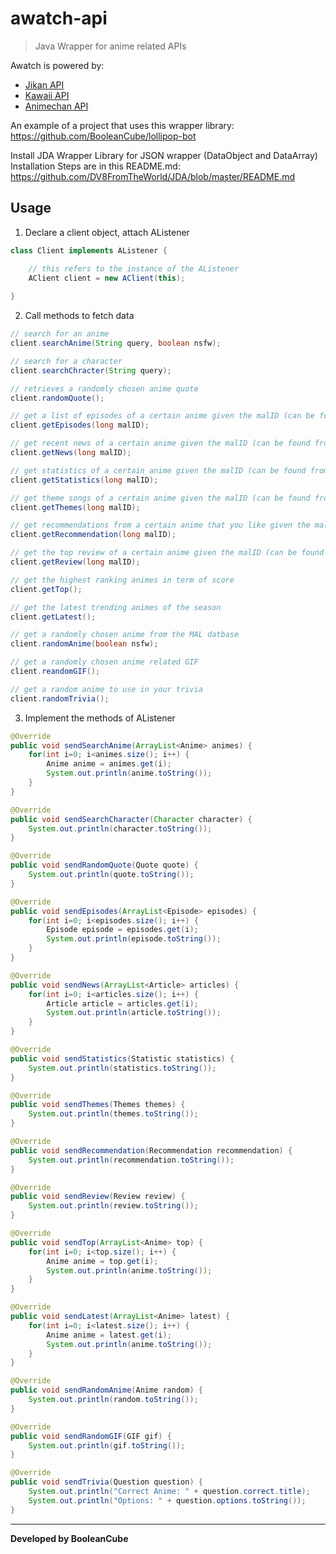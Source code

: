 # awatch-api
> Java Wrapper for anime related APIs

Awatch is powered by:
- [Jikan API](https://jikan.moe/)
- [Kawaii API](https://kawaii.red/)
- [Animechan API](https://animechan.vercel.app/)

An example of a project that uses this wrapper library:
https://github.com/BooleanCube/lollipop-bot

Install JDA Wrapper Library for JSON wrapper (DataObject and DataArray)
Installation Steps are in this README.md: https://github.com/DV8FromTheWorld/JDA/blob/master/README.md

## Usage
1. Declare a client object, attach AListener

```java
class Client implements AListener {

    // this refers to the instance of the AListener
    AClient client = new AClient(this);
    
}
```

2. Call methods to fetch data

```java
// search for an anime
client.searchAnime(String query, boolean nsfw);

// search for a character
client.searchChracter(String query);

// retrieves a randomly chosen anime quote
client.randomQuote();

// get a list of episodes of a certain anime given the malID (can be found from the searches made)
client.getEpisodes(long malID);

// get recent news of a certain anime given the malID (can be found from the searches made)
client.getNews(long malID);

// get statistics of a certain anime given the malID (can be found from the searches made)
client.getStatistics(long malID);

// get theme songs of a certain anime given the malID (can be found from the searches made)
client.getThemes(long malID);

// get recommendations from a certain anime that you like given the malID (can be found from the searches made)
client.getRecommendation(long malID);

// get the top review of a certain anime given the malID (can be found from the searches made)
client.getReview(long malID);

// get the highest ranking animes in term of score
client.getTop();

// get the latest trending animes of the season
client.getLatest();

// get a randomly chosen anime from the MAL datbase
client.randomAnime(boolean nsfw);

// get a randomly chosen anime related GIF
client.reandomGIF();

// get a random anime to use in your trivia
client.randomTrivia();
```

3. Implement the methods of AListener

```java
@Override
public void sendSearchAnime(ArrayList<Anime> animes) {
    for(int i=0; i<animes.size(); i++) {
        Anime anime = animes.get(i);
        System.out.println(anime.toString());
    }
}

@Override
public void sendSearchCharacter(Character character) {
    System.out.println(character.toString());
}

@Override
public void sendRandomQuote(Quote quote) {
    System.out.println(quote.toString());
}

@Override
public void sendEpisodes(ArrayList<Episode> episodes) {
    for(int i=0; i<episodes.size(); i++) {
        Episode episode = episodes.get(i);
        System.out.println(episode.toString());
    }
}

@Override
public void sendNews(ArrayList<Article> articles) {
    for(int i=0; i<articles.size(); i++) {
        Article article = articles.get(i);
        System.out.println(article.toString());
    }
}

@Override
public void sendStatistics(Statistic statistics) {
    System.out.println(statistics.toString());
}

@Override
public void sendThemes(Themes themes) {
    System.out.println(themes.toString());
}

@Override
public void sendRecommendation(Recommendation recommendation) {
    System.out.println(recommendation.toString());
}

@Override
public void sendReview(Review review) {
    System.out.println(review.toString());
}

@Override
public void sendTop(ArrayList<Anime> top) {
    for(int i=0; i<top.size(); i++) {
        Anime anime = top.get(i);
        System.out.println(anime.toString());
    }
}

@Override
public void sendLatest(ArrayList<Anime> latest) {
    for(int i=0; i<latest.size(); i++) {
        Anime anime = latest.get(i);
        System.out.println(anime.toString());
    }
}

@Override
public void sendRandomAnime(Anime random) {
    System.out.println(random.toString());
}

@Override
public void sendRandomGIF(GIF gif) {
    System.out.println(gif.toString());
}

@Override
public void sendTrivia(Question question) {
    System.out.println("Correct Anime: " + question.correct.title);
    System.out.println("Options: " + question.options.toString());
}
```

----

**Developed by BooleanCube**
